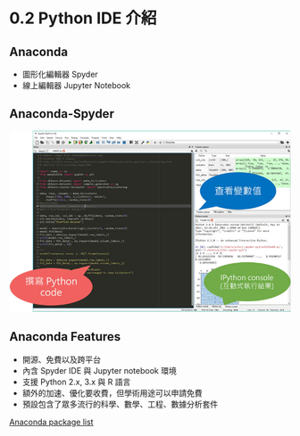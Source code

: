 # 0.2 Python IDE 介紹

## Anaconda

* 圖形化編輯器 Spyder
* 線上編輯器 Jupyter Notebook

## Anaconda-Spyder

![Spyder](../../.gitbook/assets/00-2.jpg)

## Anaconda Features

* 開源、免費以及跨平台
* 內含 Spyder IDE 與 Jupyter notebook 環境
* 支援 Python 2.x, 3.x 與 R 語言
* 額外的加速、優化要收費，但學術用途可以申請免費
* 預設包含了眾多流行的科學、數學、工程、數據分析套件

[Anaconda package list](https://docs.continuum.io/anaconda/pkg-docs)
